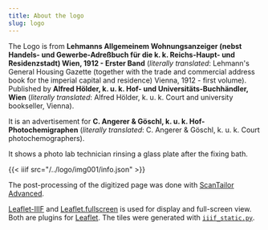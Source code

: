 ```yaml
---
title: About the logo
slug: logo
---
```

The Logo is from **Lehmanns Allgemeinem Wohnungsanzeiger (nebst Handels- und Gewerbe-Adreßbuch für die k. k. Reichs-Haupt- und Residenzstadt) Wien, 1912 - Erster Band** (*literally translated*: Lehmann's General Housing Gazette (together with the trade and commercial address book for the imperial capital and residence) Vienna, 1912 - first volume). Published by **Alfred Hölder, k. u. k. Hof- und Universitäts-Buchhändler, Wien** (*literally translated*: Alfred Hölder, k. u. k. Court and university bookseller, Vienna).

It is an advertisement for **C. Angerer & Göschl, k. u. k. Hof-Photochemigraphen** (*literally translated*: C. Angerer & Göschl, k. u. k. Court photochemographers).

It shows a photo lab technician rinsing a glass plate after the fixing bath.

{{< iiif src="/../logo/img001/info.json" >}}

The post-processing of the digitized page was done with [ScanTailor Advanced](https://github.com/4lex4/scantailor-advanced).

[Leaflet-IIIF](https://github.com/mejackreed/Leaflet-IIIF) and [Leaflet.fullscreen](https://github.com/brunob/leaflet.fullscreen) is used for display and full-screen view. Both are plugins for [Leaflet](https://leafletjs.com/).
The tiles were generated with [`iiif_static.py`](https://github.com/zimeon/iiif).
